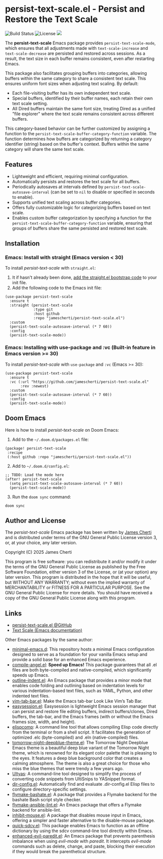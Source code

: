 # persist-text-scale.el - Persist and Restore the Text Scale
![Build Status](https://github.com/jamescherti/persist-text-scale.el/actions/workflows/ci.yml/badge.svg)
![License](https://img.shields.io/github/license/jamescherti/persist-text-scale.el)
![](https://raw.githubusercontent.com/jamescherti/persist-text-scale.el/main/.images/made-for-gnu-emacs.svg)

The **persist-text-scale** Emacs package provides `persist-text-scale-mode`, which ensures that all adjustments made with `text-scale-increase` and `text-scale-decrease` are persisted and restored across sessions. As a result, the text size in each buffer remains consistent, even after restarting Emacs.

This package also facilitates grouping buffers into categories, allowing buffers within the same category to share a consistent text scale. This ensures uniform font sizes when adjusting text scaling. By default:
- Each file-visiting buffer has its own independent text scale.
- Special buffers, identified by their buffer names, each retain their own text scale setting.
- All Dired buffers maintain the same font size, treating Dired as a unified "file explorer" where the text scale remains consistent across different buffers.

This category-based behavior can be further customized by assigning a function to the `persist-text-scale-buffer-category-function` variable. The function determines how buffers are categorized by returning a category identifier (string) based on the buffer's context. Buffers within the same category will share the same text scale.

## Features

- Lightweight and efficient, requiring minimal configuration.
- Automatically persists and restores the text scale for all buffers.
- Periodically autosaves at intervals defined by `persist-text-scale-autosave-interval` (can be set to `nil` to disable or specified in seconds to enable).
- Supports unified text scaling across buffer categories.
- Offers fully customizable logic for categorizing buffers based on text scale.
- Enables custom buffer categorization by specifying a function for the `persist-text-scale-buffer-category-function` variable, ensuring that groups of buffers share the same persisted and restored text scale.

## Installation

### Emacs: Install with straight (Emacs version < 30)

To install *persist-text-scale* with `straight.el`:

1. It if hasn't already been done, [add the straight.el bootstrap code](https://github.com/radian-software/straight.el?tab=readme-ov-file#getting-started) to your init file.
2. Add the following code to the Emacs init file:
```emacs-lisp
(use-package persist-text-scale
  :ensure t
  :straight (persist-text-scale
             :type git
             :host github
             :repo "jamescherti/persist-text-scale.el")
  :custom
  (persist-text-scale-autosave-interval (* 7 60))
  :config
  (persist-text-scale-mode))
```

### Emacs: Installing with use-package and :vc (Built-in feature in Emacs version >= 30)

To install *persist-text-scale* with `use-package` and `:vc` (Emacs >= 30):

``` emacs-lisp
(use-package persist-text-scale
  :ensure t
  :vc (:url "https://github.com/jamescherti/persist-text-scale.el"
       :rev :newest)
  :custom
  (persist-text-scale-autosave-interval (* 7 60))
  :config
  (persist-text-scale-mode))
```

## Doom Emacs

Here is how to install *persist-text-scale* on Doom Emacs:

1. Add to the `~/.doom.d/packages.el` file:
```elisp
(package! persist-text-scale
 :recipe
 (:host github :repo "jamescherti/persist-text-scale.el"))
```

2. Add to `~/.doom.d/config.el`:
```elisp
;; TODO: Load the mode here
(after! persist-text-scale
  (setq persist-text-scale-autosave-interval (* 7 60))
  (persist-text-scale-mode))
```

3. Run the `doom sync` command:
```
doom sync
```

## Author and License

The *persist-text-scale* Emacs package has been written by [James Cherti](https://www.jamescherti.com/) and is distributed under terms of the GNU General Public License version 3, or, at your choice, any later version.

Copyright (C) 2025 James Cherti

This program is free software: you can redistribute it and/or modify it under the terms of the GNU General Public License as published by the Free Software Foundation, either version 3 of the License, or (at your option) any later version. This program is distributed in the hope that it will be useful, but WITHOUT ANY WARRANTY; without even the implied warranty of MERCHANTABILITY or FITNESS FOR A PARTICULAR PURPOSE. See the GNU General Public License for more details. You should have received a copy of the GNU General Public License along with this program.

## Links

- [persist-text-scale.el @GitHub](https://github.com/jamescherti/persist-text-scale.el)
- [Text Scale (Emacs documentation)](https://www.gnu.org/software/emacs/manual/html_node/emacs/Text-Scale.html)

Other Emacs packages by the same author:
- [minimal-emacs.d](https://github.com/jamescherti/minimal-emacs.d): This repository hosts a minimal Emacs configuration designed to serve as a foundation for your vanilla Emacs setup and provide a solid base for an enhanced Emacs experience.
- [compile-angel.el](https://github.com/jamescherti/compile-angel.el): **Speed up Emacs!** This package guarantees that all .el files are both byte-compiled and native-compiled, which significantly speeds up Emacs.
- [outline-indent.el](https://github.com/jamescherti/outline-indent.el): An Emacs package that provides a minor mode that enables code folding and outlining based on indentation levels for various indentation-based text files, such as YAML, Python, and other indented text files.
- [vim-tab-bar.el](https://github.com/jamescherti/vim-tab-bar.el): Make the Emacs tab-bar Look Like Vim’s Tab Bar.
- [easysession.el](https://github.com/jamescherti/easysession.el): Easysession is lightweight Emacs session manager that can persist and restore file editing buffers, indirect buffers/clones, Dired buffers, the tab-bar, and the Emacs frames (with or without the Emacs frames size, width, and height).
- [elispcomp](https://github.com/jamescherti/elispcomp): A command line tool that allows compiling Elisp code directly from the terminal or from a shell script. It facilitates the generation of optimized .elc (byte-compiled) and .eln (native-compiled) files.
- [tomorrow-night-deepblue-theme.el](https://github.com/jamescherti/tomorrow-night-deepblue-theme.el): The Tomorrow Night Deepblue Emacs theme is a beautiful deep blue variant of the Tomorrow Night theme, which is renowned for its elegant color palette that is pleasing to the eyes. It features a deep blue background color that creates a calming atmosphere. The theme is also a great choice for those who miss the blue themes that were trendy a few years ago.
- [Ultyas](https://github.com/jamescherti/ultyas/): A command-line tool designed to simplify the process of converting code snippets from UltiSnips to YASnippet format.
- [dir-config.el](https://github.com/jamescherti/dir-config.el): Automatically find and evaluate .dir-config.el Elisp files to configure directory-specific settings.
- [flymake-bashate.el](https://github.com/jamescherti/flymake-bashate.el): A package that provides a Flymake backend for the bashate Bash script style checker.
- [flymake-ansible-lint.el](https://github.com/jamescherti/flymake-ansible-lint.el): An Emacs package that offers a Flymake backend for ansible-lint.
- [inhibit-mouse.el](https://github.com/jamescherti/inhibit-mouse.el): A package that disables mouse input in Emacs, offering a simpler and faster alternative to the disable-mouse package.
- [quick-sdcv.el](https://github.com/jamescherti/quick-sdcv.el): This package enables Emacs to function as an offline dictionary by using the sdcv command-line tool directly within Emacs.
- [enhanced-evil-paredit.el](https://github.com/jamescherti/enhanced-evil-paredit.el): An Emacs package that prevents parenthesis imbalance when using *evil-mode* with *paredit*. It intercepts *evil-mode* commands such as delete, change, and paste, blocking their execution if they would break the parenthetical structure.
